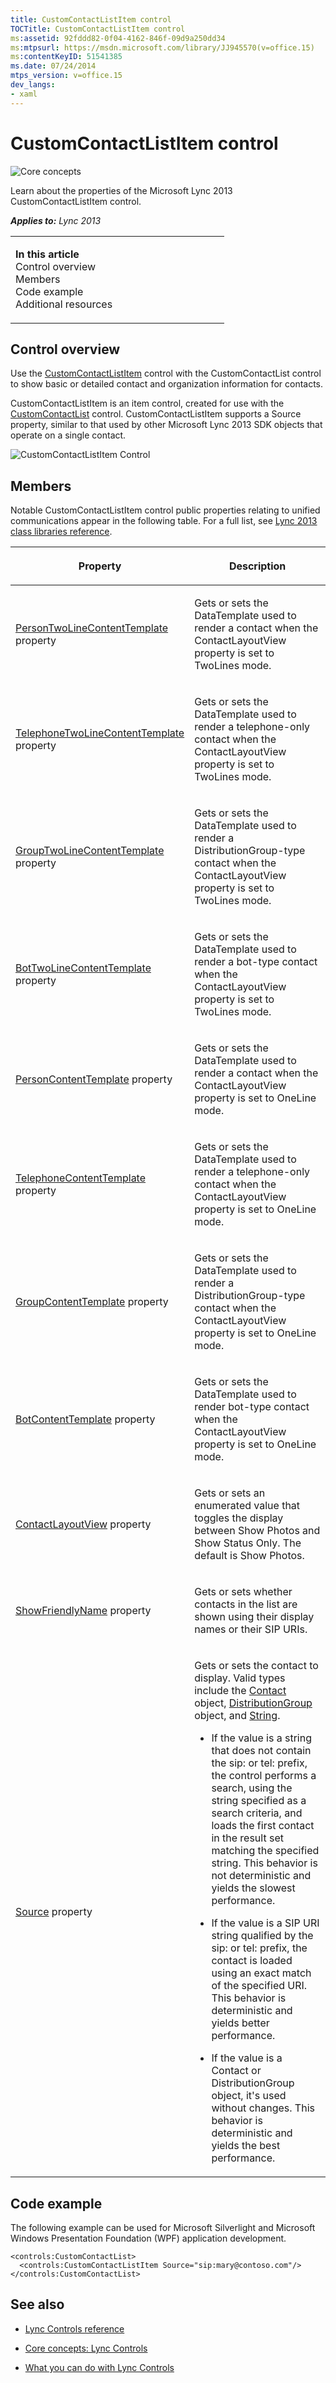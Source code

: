 ```yaml
---
title: CustomContactListItem control
TOCTitle: CustomContactListItem control
ms:assetid: 92fddd82-0f04-4162-846f-09d9a250dd34
ms:mtpsurl: https://msdn.microsoft.com/library/JJ945570(v=office.15)
ms:contentKeyID: 51541385
ms.date: 07/24/2014
mtps_version: v=office.15
dev_langs:
- xaml
---
```


# CustomContactListItem control

![Core concepts](images/JJ933133.mod_icon_CoreConcepts_long(Office.15).png "Core concepts")

Learn about the properties of the Microsoft Lync 2013 CustomContactListItem control.



***Applies to:** Lync 2013*

<table>
<colgroup>
<col style="width: 50%" />
<col style="width: 50%" />
</colgroup>
<tbody>
<tr class="odd">
<td><p><strong>In this article</strong><br />
Control overview<br />
Members<br />
Code example<br />
Additional resources</p></td>
<td><p></p></td>
</tr>
</tbody>
</table>

## Control overview

Use the [CustomContactListItem](https://msdn.microsoft.com/library/hh346017\(v=office.15\)) control with the CustomContactList control to show basic or detailed contact and organization information for contacts.

CustomContactListItem is an item control, created for use with the [CustomContactList](https://msdn.microsoft.com/library/hh346321\(v=office.15\)) control. CustomContactListItem supports a Source property, similar to that used by other Microsoft Lync 2013 SDK objects that operate on a single contact.

![CustomContactListItem Control](images/JJ945570.CustomContactListItemControl_(Office.15).png "CustomContactListItem Control")

## Members

Notable CustomContactListItem control public properties relating to unified communications appear in the following table. For a full list, see [Lync 2013 class libraries reference](https://msdn.microsoft.com/library/jj933088\(v=office.15\)).

<table>
<colgroup>
<col style="width: 50%" />
<col style="width: 50%" />
</colgroup>
<thead>
<tr class="header">
<th><p>Property</p></th>
<th><p>Description</p></th>
</tr>
</thead>
<tbody>
<tr class="odd">
<td><p><a href="https://msdn.microsoft.com/library/hh379350(v=office.15)">PersonTwoLineContentTemplate</a> property</p></td>
<td><p>Gets or sets the DataTemplate used to render a contact when the ContactLayoutView property is set to TwoLines mode.</p></td>
</tr>
<tr class="even">
<td><p><a href="https://msdn.microsoft.com/library/hh346307(v=office.15)">TelephoneTwoLineContentTemplate</a> property</p></td>
<td><p>Gets or sets the DataTemplate used to render a telephone-only contact when the ContactLayoutView property is set to TwoLines mode.</p></td>
</tr>
<tr class="odd">
<td><p><a href="https://msdn.microsoft.com/library/hh345386(v=office.15)">GroupTwoLineContentTemplate</a> property</p></td>
<td><p>Gets or sets the DataTemplate used to render a DistributionGroup-type contact when the ContactLayoutView property is set to TwoLines mode.</p></td>
</tr>
<tr class="even">
<td><p><a href="https://msdn.microsoft.com/library/hh346184(v=office.15)">BotTwoLineContentTemplate</a> property</p></td>
<td><p>Gets or sets the DataTemplate used to render a bot-type contact when the ContactLayoutView property is set to TwoLines mode.</p></td>
</tr>
<tr class="odd">
<td><p><a href="https://msdn.microsoft.com/library/hh345387(v=office.15)">PersonContentTemplate</a> property</p></td>
<td><p>Gets or sets the DataTemplate used to render a contact when the ContactLayoutView property is set to OneLine mode.</p></td>
</tr>
<tr class="even">
<td><p><a href="https://msdn.microsoft.com/library/hh364209(v=office.15)">TelephoneContentTemplate</a> property</p></td>
<td><p>Gets or sets the DataTemplate used to render a telephone-only contact when the ContactLayoutView property is set to OneLine mode.</p></td>
</tr>
<tr class="odd">
<td><p><a href="https://msdn.microsoft.com/library/hh379570(v=office.15)">GroupContentTemplate</a> property</p></td>
<td><p>Gets or sets the DataTemplate used to render a DistributionGroup-type contact when the ContactLayoutView property is set to OneLine mode.</p></td>
</tr>
<tr class="even">
<td><p><a href="https://msdn.microsoft.com/library/hh363460(v=office.15)">BotContentTemplate</a> property</p></td>
<td><p>Gets or sets the DataTemplate used to render bot-type contact when the ContactLayoutView property is set to OneLine mode.</p></td>
</tr>
<tr class="odd">
<td><p><a href="https://msdn.microsoft.com/library/hh363533(v=office.15)">ContactLayoutView</a> property</p></td>
<td><p>Gets or sets an enumerated value that toggles the display between Show Photos and Show Status Only. The default is Show Photos.</p></td>
</tr>
<tr class="even">
<td><p><a href="https://msdn.microsoft.com/library/hh363537(v=office.15)">ShowFriendlyName</a> property</p></td>
<td><p>Gets or sets whether contacts in the list are shown using their display names or their SIP URIs.</p></td>
</tr>
<tr class="odd">
<td><p><a href="https://msdn.microsoft.com/library/hh363565(v=office.15)">Source</a> property</p></td>
<td><p>Gets or sets the contact to display. Valid types include the <a href="https://msdn.microsoft.com/library/jj266463(v=office.15)">Contact</a> object, <a href="https://msdn.microsoft.com/library/jj293432(v=office.15)">DistributionGroup</a> object, and <a href="http://go.microsoft.com/fwlink/?linkid=131086%26clcid=0x409">String</a>.</p>
<ul>
<li><p>If the value is a string that does not contain the sip: or tel: prefix, the control performs a search, using the string specified as a search criteria, and loads the first contact in the result set matching the specified string. This behavior is not deterministic and yields the slowest performance.</p></li>
<li><p>If the value is a SIP URI string qualified by the sip: or tel: prefix, the contact is loaded using an exact match of the specified URI. This behavior is deterministic and yields better performance.</p></li>
<li><p>If the value is a Contact or DistributionGroup object, it's used without changes. This behavior is deterministic and yields the best performance.</p></li>
</ul></td>
</tr>
</tbody>
</table>

## Code example

The following example can be used for Microsoft Silverlight and Microsoft Windows Presentation Foundation (WPF) application development.

```xaml
<controls:CustomContactList>
  <controls:CustomContactListItem Source="sip:mary@contoso.com"/>
</controls:CustomContactList>
```

## See also

  - [Lync Controls reference](lync-controls-reference.md)

  - [Core concepts: Lync Controls](core-concepts-lync-controls.md)

  - [What you can do with Lync Controls](what-you-can-do-with-lync-controls.md)

